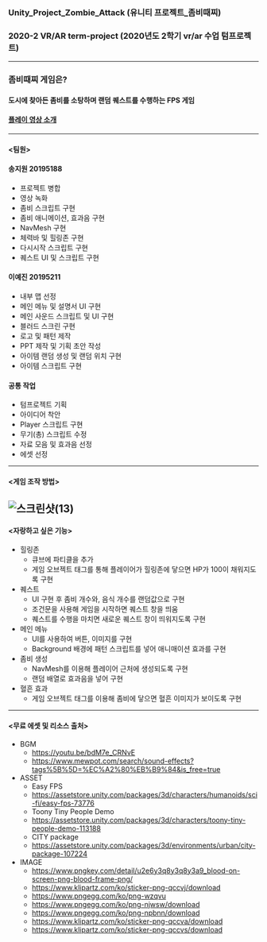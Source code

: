 ### Unity_Project_Zombie_Attack (유니티 프로젝트_좀비때찌)
### 2020-2 VR/AR term-project (2020년도 2학기 vr/ar 수업 텀프로젝트)
-------------------------------------------------------------------
### 좀비때찌 게임은?
#### 도시에 찾아든 좀비를 소탕하며 랜덤 퀘스트를 수행하는 FPS 게임
#### [플레이 영상 소개](https://youtu.be/z3xuYJGu6AA)
-------------------------------------------------------------------
#### <팀원>

#### 송지원 20195188
* 프로젝트 병합
* 영상 녹화
* 좀비 스크립트 구현
* 좀비 애니메이션, 효과음 구현
* NavMesh 구현
* 체력바 및 힐링존 구현
* 다시시작 스크립트 구현
* 퀘스트 UI 및 스크립트 구현
#### 이예진 20195211
* 내부 맵 선정
* 메인 메뉴 및 설명서 UI 구현
* 메인 사운드 스크립트 및 UI 구현
* 블러드 스크린 구현
* 로고 및 패턴 제작
* PPT 제작 및 기획 초안 작성
* 아이템 랜덤 생성 및 랜덤 위치 구현
* 아이템 스크립트 구현
#### 공통 작업
* 텀프로젝트 기획
* 아이디어 착안
* Player 스크립트 구현
* 무기(총) 스크립트 수정
* 자료 모음 및 효과음 선정
* 에셋 선정
---
#### <게임 조작 방법>
![스크린샷(13)](https://user-images.githubusercontent.com/92451281/151669780-943a2a74-d729-4769-bb56-c86a61039d9b.png)
---
#### <자랑하고 싶은 기능>
* 힐링존
  * 큐브에 파티클을 추가
  * 게임 오브젝트 태그를 통해 플레이어가 힐링존에 닿으면 HP가 100이 채워지도록 구현
* 퀘스트
  * UI 구현 후 좀비 개수와, 음식 개수를 랜덤값으로 구현
  * 조건문을 사용해 게임을 시작하면 퀘스트 창을 띄움
  * 퀘스트를 수행을 마치면 새로운 퀘스트 창이 띄워지도록 구현
* 메인 메뉴
  * UI를 사용하여 버튼, 이미지를 구현
  * Background 배경에 패턴 스크립트를 넣어 애니매이션 효과를 구현
* 좀비 생성
  * NavMesh를 이용해 플레이어 근처에 생성되도록 구현
  * 랜덤 배열로 효과음을 넣어 구현
* 혈흔 효과
  * 게임 오브젝트 태그를 이용해 좀비에 닿으면 혈흔 이미지가 보이도록 구현
---
#### <무료 에셋 및 리소스 출처>
* BGM
  * https://youtu.be/bdM7e_CRNvE
  * https://www.mewpot.com/search/sound-effects?tags%5B%5D=%EC%A2%80%EB%B9%84&is_free=true
* ASSET
  * Easy FPS 
  * https://assetstore.unity.com/packages/3d/characters/humanoids/sci-fi/easy-fps-73776
  * Toony Tiny People Demo
  * https://assetstore.unity.com/packages/3d/characters/toony-tiny-people-demo-113188
  * CITY package
  * https://assetstore.unity.com/packages/3d/environments/urban/city-package-107224
* IMAGE
  * https://www.pngkey.com/detail/u2e6y3q8y3q8y3a9_blood-on-screen-png-blood-frame-png/
  * https://www.klipartz.com/ko/sticker-png-qccvj/download
  * https://www.pngegg.com/ko/png-wzqvu
  * https://www.pngegg.com/ko/png-njwsw/download
  * https://www.pngegg.com/ko/png-npbnn/download
  * https://www.klipartz.com/ko/sticker-png-qccva/download
  * https://www.klipartz.com/ko/sticker-png-qccvs/download
